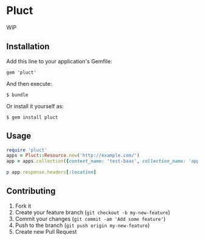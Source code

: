 # Pluct

WIP

## Installation

Add this line to your application's Gemfile:

    gem 'pluct'

And then execute:

    $ bundle

Or install it yourself as:

    $ gem install pluct

## Usage

```ruby
require 'pluct'
apps = Pluct::Resource.new('http://example.com/')
app = apps.collection({context_name: 'test-baas', collection_name: 'apps'}).add({name: 'Minha nova app.', description: 'App description.'})

p app.response.headers[:location]
```
## Contributing

1. Fork it
2. Create your feature branch (`git checkout -b my-new-feature`)
3. Commit your changes (`git commit -am 'Add some feature'`)
4. Push to the branch (`git push origin my-new-feature`)
5. Create new Pull Request

